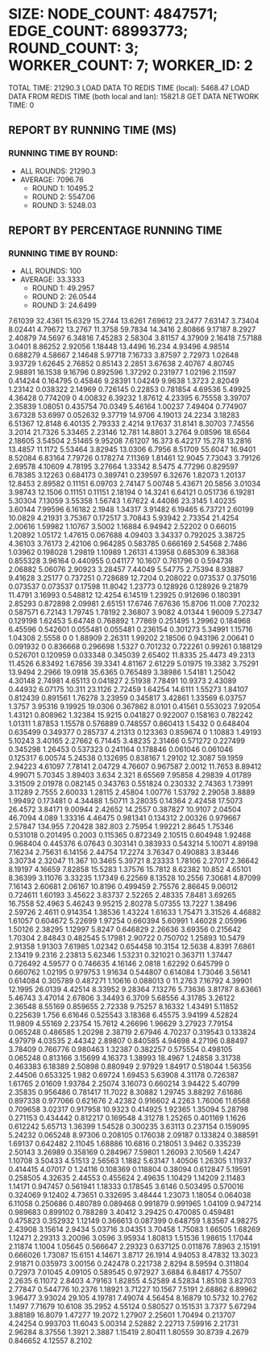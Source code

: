 
# SIZE: NODE_COUNT: 4847571; EDGE_COUNT: 68993773; ROUND_COUNT: 3; WORKER_COUNT: 7; WORKER_ID: 2
 TOTAL TIME: 21290.3
 LOAD DATA TO REDIS TIME (local): 5468.47
 LOAD DATA FROM REDIS TIME (both local and lan): 15821.8
 GET DATA NETWORK TIME: 0

## REPORT BY RUNNING TIME (MS)

 ### RUNNING TIME BY ROUND:

  + ALL ROUNDS: 21290.3
  + AVERAGE: 7096.76
     + ROUND 1: 10495.2
     + ROUND 2: 5547.06
     + ROUND 3: 5248.03

## REPORT BY PERCENTAGE RUNNING TIME

 ### RUNNING TIME BY ROUND:

  + ALL ROUNDS: 100
  + AVERAGE: 33.3333
     + ROUND 1: 49.2957
     + ROUND 2: 26.0544
     + ROUND 3: 24.6499

7.61039 32.4361 15.6329 15.2744 13.6261 7.69612 23.2477 7.63147 3.73404 8.02441 4.79672 13.2767 11.3758 59.7834 14.3416 2.80866 9.17187 8.2927 2.40879 74.5697 6.34816 7.45283 2.58304 3.81157 4.37909 2.16418 7.57188 3.0401 8.86252 2.92056 1.18448 13.4496 16.234 4.93496 4.98514 0.688279 4.58667 2.14648 5.97718 7.16733 3.87597 2.72973 1.02648 3.93729 1.62645 2.76852 0.85143 2.2851 3.67638 2.40767 4.80745 2.98891 16.1538 9.16796 0.892596 1.37292 0.231977 1.02196 2.11597 0.414244 0.164795 0.45846 9.28391 1.04249 9.9638 1.3723 2.82049 1.23142 0.038322 2.14969 0.726145 0.22853 0.781854 4.69536 5.49925 4.36428 0.774209 0 4.00832 6.39232 1.87612 4.23395 6.75558 3.39707 2.35839 1.08051 0.435754 70.0349 5.46164 1.00237 7.49404 0.774907 3.67328 53.6997 0.052632 9.37719 14.9706 4.19013 24.2234 3.18283 6.51367 12.8148 6.40135 2.79333 2.4214 9.17637 31.8141 8.30703 7.74556 3.2014 21.7326 5.33465 2.23146 12.781 14.8801 3.2764 9.08596 18.6564 2.18605 3.54504 2.51465 9.95208 7.61207 16.373 6.42217 15.278 13.2816 13.4857 11.1172 5.53464 3.82945 13.0306 6.7956 8.51709 55.6047 16.9401 8.52084 6.83164 7.79726 0.178274 7.11369 1.81461 12.9045 7.73043 3.79126 2.69578 4.10609 4.78195 3.27664 1.33342 8.5475 4.77296 0.829597 6.78385 3.12263 0.684173 0.389741 0.239597 6.32676 1.82073 1.20137 12.8453 2.89582 0.11151 6.09703 2.74147 5.00748 5.43671 20.5856 3.01034 3.98743 12.1506 0.11151 0.11151 2.18194 0 14.3241 6.64121 0.051736 6.19281 5.30304 7.13059 3.55358 1.56743 1.67622 4.44086 23.3145 1.40235 3.60144 7.99596 6.16182 2.1948 1.34317 3.91482 6.19465 6.73721 2.60199 10.0829 4.21931 3.75367 0.172517 3.70843 5.93942 2.73354 21.4254 2.00616 1.59982 1.10767 3.5002 1.16884 6.94942 2.52202 0 0.66015 1.20892 1.05172 1.47615 0.067688 4.09403 3.34337 0.792025 3.38725 4.36103 3.76173 2.42106 0.964285 0.583785 0.666169 2.54568 2.7486 1.03962 0.198028 1.29819 1.10989 1.26131 4.13958 0.685309 6.38368 0.855328 3.96164 0.440955 0.041177 10.1607 0.761796 0 0.594738 2.06882 5.06076 2.90923 3.28457 7.44049 5.54775 2.75394 8.93887 9.41628 3.25177 0.737251 0.728689 12.7204 0.208022 0.073537 0.375016 0.073537 0.073537 0.17598 11.8042 1.23773 0.128926 0.128926 9.21879 11.4791 3.16993 0.548812 12.4254 6.14519 1.23925 0.912696 0.180391 2.85293 0.872898 2.09981 2.65151 17.6746 7.67636 15.8706 11.008 7.70232 0.587571 6.72143 1.79745 1.78192 2.36807 3.9082 4.01344 1.96009 5.27347 0.129198 1.62453 5.64748 0.768892 1.77869 0.251495 1.29962 0.184968 6.45596 0.542601 0.055481 0.055481 0.236154 0.301273 5.34991 1.15716 1.04308 2.5558 0 0 1.88909 2.26311 1.99202 2.18506 0.943196 2.00641 0 0.091932 0 0.836668 0.296698 1.5327 0.701232 0.722261 0.99261 0.188129 0.526701 0.120959 0.033348 0.345039 2.65402 11.8335 25.4473 49.2313 11.4526 6.83492 1.67856 39.3341 4.81167 2.61229 5.01975 19.3382 3.75291 13.9494 2.2966 19.0918 35.6365 0.765489 3.38986 1.54181 1.25042 4.30148 2.74981 4.65113 0.041827 2.51938 7.78491 10.9373 2.43089 0.44932 6.07175 10.311 23.1126 2.72459 1.64254 14.6111 1.55273 1.84107 0.812439 0.891561 1.76278 3.23959 0.345817 3.42861 1.33569 6.03757 1.3757 3.95316 9.19925 19.0306 0.367862 8.0101 0.41561 0.553023 7.92054 1.43121 0.808962 1.32384 15.9215 0.041827 0.922007 0.158163 0.782242 1.01311 1.87853 1.15578 0.576889 0.748557 0.860413 1.5432 0 0.648404 0.635499 0.349377 0.285737 4.21313 0.123363 0.859674 0 1.10883 1.49193 5.10243 3.40165 2.27662 6.71445 3.48235 2.31466 0.571272 0.227499 0.345298 1.26453 0.537323 0.241164 0.178846 0.061046 0.061046 0.125317 6.00574 5.24538 0.132695 0.838167 1.29102 12.3087 59.1959 2.94223 4.61097 7.78141 2.04729 4.76607 0.967587 2.0012 11.7653 8.89412 4.99071 5.70345 3.89403 3.634 2.321 8.65569 7.95858 4.29839 4.01789 3.31509 2.01978 0.082145 0.343763 0.551824 0.230332 2.74363 1.73991 3.11289 2.7555 2.60033 1.28115 2.45804 1.00776 1.53792 2.29058 3.8889 1.99492 0.173481 0 4.34488 1.50711 3.28035 0.14364 2.42458 17.5073 26.4572 3.84171 9.00944 2.42652 14.2557 0.387827 10.9107 2.04504 46.7094 4.089 1.33316 4.46475 0.981341 0.134312 2.00326 0.979667 2.57847 134.955 7.20428 382.803 2.75954 1.99221 2.8645 1.75346 0.531018 0.201495 0.2003 0.115365 0.872349 2.10515 0.604948 1.92468 0.968404 0.445376 6.07643 0.303141 0.383933 0.543214 5.10071 4.89198 7.16234 2.75631 6.14156 2.44754 17.2274 3.76347 0.490883 3.83446 3.30734 2.32047 11.367 10.3465 5.39721 8.23333 1.78106 2.27017 2.36642 8.19197 4.16659 7.82858 15.5283 1.37576 15.7812 8.62382 10.852 4.65101 8.36399 3.11076 3.33235 1.17349 6.22569 8.13528 10.2556 7.30681 4.87099 7.16143 2.60681 2.06167 10.8196 0.499459 2.75576 2.86645 9.06012 0.724611 1.60193 3.45622 3.83737 2.52265 2.48335 7.8481 3.69265 16.7558 52.4963 5.46243 9.95215 2.80278 5.07355 13.7227 1.38496 2.59726 2.4611 0.914354 1.38536 1.43224 1.61633 1.75471 3.31526 4.46882 1.61057 0.604672 5.22699 1.97254 0.660394 5.60991 1.46028 2.05996 1.50126 2.38295 1.12997 5.8247 0.646829 2.26636 3.69356 0.215642 1.70304 2.84843 0.482545 5.17981 2.90722 0.750702 1.25893 10.5479 2.91358 1.91303 7.61985 1.02342 0.654458 10.3154 12.5638 4.8391 7.6861 2.13419 9.2316 2.23813 5.62346 1.53231 0.321021 0.363711 1.37447 0.726492 4.59577 0 0.746635 4.16146 2.0818 1.62292 0.645799 0 0.660762 1.02195 0.979753 1.91634 0.544807 0.614084 1.73046 3.56141 0.614084 0.305789 0.487271 1.10616 0.088013 0 11.2763 7.16792 4.39901 12.1995 26.0139 4.42514 8.33952 9.28364 7.13276 5.73636 3.81787 8.63661 5.46743 3.47014 2.67806 3.34493 6.3709 5.68556 4.31785 3.26122 2.36548 8.55169 0.859655 2.72338 9.75257 8.16332 1.43491 5.11852 0.225639 1.756 6.61646 0.525543 3.18368 6.45575 3.94199 4.52824 11.9809 4.55169 2.23754 15.7612 4.26696 1.96629 3.27923 7.79154 0.065248 0.486585 1.20298 2.38719 2.67946 4.70237 0.319543 0.133824 4.97979 4.03535 2.44342 2.89807 0.840585 4.94698 4.27196 0.88497 3.78409 0.766776 0.980463 1.32387 0.382257 0.575554 0.498105 0.065248 0.813166 3.15699 4.16373 1.38993 18.4967 1.24858 3.31738 0.463383 6.18389 2.50898 0.880949 2.97929 1.84917 0.518044 1.56356 2.44506 0.653325 1.982 0.69724 1.69453 5.63908 4.31178 0.726387 1.61765 2.01609 1.93784 2.25074 3.16073 0.660214 3.94422 5.40799 2.35835 0.956486 0.781417 11.7022 8.30882 1.29745 3.88292 7.61686 0.897338 0.977066 0.621676 2.42382 0.916602 4.2263 1.76006 11.6568 0.709658 3.02317 0.917958 10.9323 0.414925 1.92365 1.35094 5.28798 0.271153 0.434442 0.812217 0.169548 4.31278 1.25265 0.401169 1.1626 0.612242 5.65713 1.36399 1.54528 0.300235 3.63113 0.237154 0.159095 5.24232 0.065248 8.97306 0.208105 0.176038 2.09187 0.133824 0.388591 1.69137 0.642482 2.11045 1.68886 10.6816 0.218051 3.9462 0.335239 2.50143 3.26989 0.358169 0.284967 7.59801 1.26093 2.10569 1.4247 1.10708 3.50433 4.51513 2.56563 1.1882 5.63147 1.40506 1.26305 1.11937 0.414415 4.07017 0 1.24116 0.108369 0.118804 0.38094 0.612847 5.19591 0.258505 4.32635 2.44553 0.455624 2.49635 1.10429 1.14209 2.11483 1.14171 0.947457 0.561941 1.18333 0.178545 3.6146 0.503495 0.570016 0.324069 9.12402 4.73651 0.332695 3.48444 1.23073 1.18054 0.064038 6.11058 0.250686 0.480789 0.089468 0.991879 0.991965 1.04109 0.947214 0.989683 0.899102 0.788289 3.40412 3.29425 0.470085 0.459481 0.475823 0.352932 1.12149 0.366613 0.087399 0.648759 1.83567 4.98275 2.43908 3.15614 2.9434 5.03716 3.04351 3.70458 1.75083 1.66505 1.68269 1.12471 2.29313 3.20096 3.0596 3.95934 1.80813 1.51536 1.98615 1.17044 2.11874 1.1004 1.05645 0.566647 2.29323 0.637125 0.011876 7.8963 2.15191 0.666026 1.73087 15.6151 4.14671 3.8717 26.1914 4.94053 8.47832 13.3023 2.91871 0.035973 3.00156 0.242478 0.221738 2.8294 8.59594 0.311804 0.72973 7.01045 4.09105 0.589545 0.972927 3.6884 6.84817 4.75507 2.2635 6.11072 2.8403 4.79163 1.82855 4.52589 4.52834 1.85108 3.82703 2.77847 0.544776 10.2376 1.18921 3.71227 10.1567 7.5191 2.68862 6.89962 3.96477 3.93024 29.105 4.19781 7.49074 4.56454 8.16879 10.5732 10.2762 1.1497 7.71679 10.6108 35.2952 4.55124 0.580527 0.151531 3.7377 5.67294 3.88189 16.8079 1.47277 19.2072 1.27907 2.25601 1.70494 0.213707 4.24254 0.993703 11.6043 5.00314 2.52882 2.22713 7.59916 2.21731 2.96284 8.37556 1.3921 2.3887 1.15419 2.80411 1.80559 30.8739 4.2679 0.846652 4.12557 8.2102 